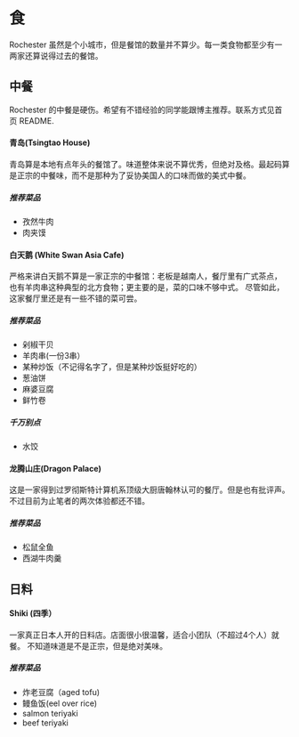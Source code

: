 # 食
Rochester 虽然是个小城市，但是餐馆的数量并不算少。每一类食物都至少有一两家还算说得过去的餐馆。
## 中餐
Rochester 的中餐是硬伤。希望有不错经验的同学能跟博主推荐。联系方式见首页 README.

#### 青岛(Tsingtao House)
青岛算是本地有点年头的餐馆了。味道整体来说不算优秀，但绝对及格。最起码算是正宗的中餐味，而不是那种为了妥协美国人的口味而做的美式中餐。

##### 推荐菜品
- 孜然牛肉
- 肉夹馍

#### 白天鹅 (White Swan Asia Cafe)
严格来讲白天鹅不算是一家正宗的中餐馆：老板是越南人，餐厅里有广式茶点，
也有羊肉串这种典型的北方食物；更主要的是，菜的口味不够中式。
尽管如此，这家餐厅里还是有一些不错的菜可尝。

##### 推荐菜品
- 剁椒干贝
- 羊肉串(一份3串）
- 某种炒饭（不记得名字了，但是某种炒饭挺好吃的）
- 葱油饼
- 麻婆豆腐
- 鲜竹卷

##### 千万别点
- 水饺

#### 龙腾山庄(Dragon Palace)
这是一家得到过罗彻斯特计算机系顶级大厨唐翰林认可的餐厅。但是也有批评声。不过目前为止笔者的两次体验都还不错。

##### 推荐菜品
- 松鼠全鱼
- 西湖牛肉羹

## 日料
#### Shiki (四季）
一家真正日本人开的日料店。店面很小很温馨，适合小团队（不超过4个人）就餐。
不知道味道是不是正宗，但是绝对美味。

##### 推荐菜品
- 炸老豆腐（aged tofu)
- 鳗鱼饭(eel over rice)
- salmon teriyaki
- beef teriyaki
